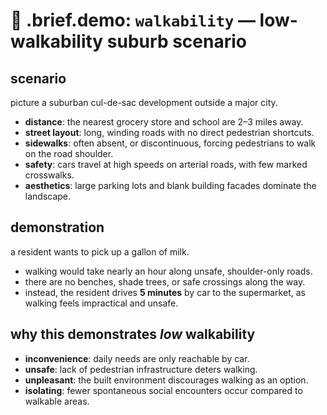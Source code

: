 # 🧩 .brief.demo: `walkability` — low-walkability suburb scenario

## scenario
picture a suburban cul-de-sac development outside a major city.

- **distance**: the nearest grocery store and school are 2–3 miles away.
- **street layout**: long, winding roads with no direct pedestrian shortcuts.
- **sidewalks**: often absent, or discontinuous, forcing pedestrians to walk on the road shoulder.
- **safety**: cars travel at high speeds on arterial roads, with few marked crosswalks.
- **aesthetics**: large parking lots and blank building facades dominate the landscape.

## demonstration
a resident wants to pick up a gallon of milk.
- walking would take nearly an hour along unsafe, shoulder-only roads.
- there are no benches, shade trees, or safe crossings along the way.
- instead, the resident drives **5 minutes** by car to the supermarket, as walking feels impractical and unsafe.

## why this demonstrates *low* walkability
- **inconvenience**: daily needs are only reachable by car.
- **unsafe**: lack of pedestrian infrastructure deters walking.
- **unpleasant**: the built environment discourages walking as an option.
- **isolating**: fewer spontaneous social encounters occur compared to walkable areas.
